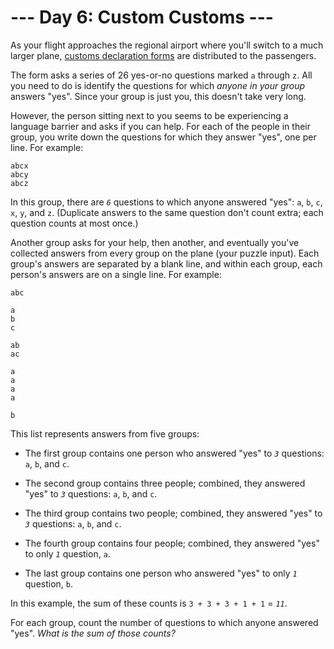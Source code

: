 # --- Day 6: Custom Customs ---

As your flight approaches the regional airport where you'll switch to a much larger plane, [customs declaration forms](https://en.wikipedia.org/wiki/Customs_declaration) are distributed to the passengers.

The form asks a series of 26 yes-or-no questions marked `a` through `z`. All you need to do is identify the questions for which *anyone in your group* answers "yes". Since your group is just you, this doesn't take very long.

However, the person sitting next to you seems to be experiencing a language barrier and asks if you can help. For each of the people in their group, you write down the questions for which they answer "yes", one per line.  For example:

```
abcx
abcy
abcz

```

In this group, there are *`6`* questions to which anyone answered "yes": `a`, `b`, `c`, `x`, `y`, and `z`. (Duplicate answers to the same question don't count extra; each question counts at most once.)

Another group asks for your help, then another, and eventually you've collected answers from every group on the plane (your puzzle input). Each group's answers are separated by a blank line, and within each group, each person's answers are on a single line. For example:

```
abc

a
b
c

ab
ac

a
a
a
a

b

```

This list represents answers from five groups:


 - The first group contains one person who answered "yes" to *`3`* questions: `a`, `b`, and `c`.

 - The second group contains three people; combined, they answered "yes" to *`3`* questions: `a`, `b`, and `c`.

 - The third group contains two people; combined, they answered "yes" to *`3`* questions: `a`, `b`, and `c`.

 - The fourth group contains four people; combined, they answered "yes" to only *`1`* question, `a`.

 - The last group contains one person who answered "yes" to only *`1`* question, `b`.


In this example, the sum of these counts is `3 + 3 + 3 + 1 + 1` = *`11`*.

For each group, count the number of questions to which anyone answered "yes". *What is the sum of those counts?*

